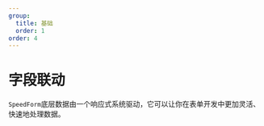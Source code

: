 ```yaml
---
group:
  title: 基础
  order: 1
order: 4
---
```


# 字段联动 

`SpeedForm`底层数据由一个响应式系统驱动，它可以让你在表单开发中更加灵活、快速地处理数据。

